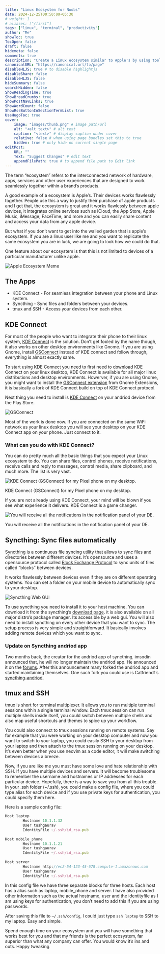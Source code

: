 ```yaml
---
title: "Linux Ecosystem for Noobs"
date: 2024-12-25T00:50:00+05:30
# weight: 1
# aliases: ["/first"]
tags: ["linux", "terminal", "productivity"]
author: "Me"
showToc: true
TocOpen: false
draft: false
hidemeta: false
comments: true
description: "Create a Linux ecosystem similar to Apple's by using tools like KDE Connect for phone integration, Syncthing for file syncing, and tmux with SSH for managing multiple terminal sessions across devices."
canonicalURL: "https://canonical.url/to/page"
disableHLJS: true # to disable highlightjs
disableShare: false
disableHLJS: false
hideSummary: false
searchHidden: false
ShowReadingTime: true
ShowBreadCrumbs: true
ShowPostNavLinks: true
ShowWordCount: false
ShowRssButtonInSectionTermList: true
UseHugoToc: true
cover:
    image: "images/thumb.png" # image path/url
    alt: "<alt text>" # alt text
    caption: "<text>" # display caption under cover
    relative: false # when using page bundles set this to true
    hidden: true # only hide on current single page
editPost:
    URL: ""
    Text: "Suggest Changes" # edit text
    appendFilePath: true # to append file path to Edit link
---
```


The term “ecosystem” refers to the interconnected network of hardware, apps, services and other user experiences that are designed to work seamlessly together within a brand’s products.

A good example of a ecosystem is Apple’s. Their devices works flawlessly together. People use this a way to justify their purchase of apple products and I get that, the ecosystem is great and it works flawlessly between apple devices, it integrates online services such as iCloud, the App Store, Apple Music, iMessage, FaceTime, and more and you can easily share content and access your data from any apple device. 

But what if you don’t want to get into the walled garden that is apple’s ecosystem. If you are a linux user like me and you want to replicate the same ecosystem you are in luck, we are going to look how we could do that.

One feature about our ecosystem is that this is not limited to devices of a particular manufacturer unlike apple.

![Apple Ecosystem Meme](images/apple_ecosystem_meme.png)

## The Apps

- KDE Connect - For seamless integration between your phone and Linux system.
- Syncthing - Sync files and folders between your devices.
- tmux and SSH - Access your devices from each other.

## KDE Connect

For most of the people who want to integrate their phone to their linux system, [KDE Connect](https://kdeconnect.kde.org/) is the solution. Don’t get fooled by the name though, it also works on other desktop environments like Gnome. If you are using Gnome, install [GSConnect](https://extensions.gnome.org/extension/1319/gsconnect/) instead of KDE connect and follow through, everything is almost exactly same.

To start using KDE Connect you need to first need to [download](https://kdeconnect.kde.org/download.html) KDE Connect on your linux desktop, KDE Connect is available for all major linux distributions and desktop environments. Howerver, if you are using Gnome, you might want to install the [GSConnect extension](https://extensions.gnome.org/extension/1319/gsconnect/) from Gnome Extensions, it is basically a fork of KDE Connect build on top of KDE Connect protocol.

Next thing you need to install is [KDE Connect](https://play.google.com/store/apps/details?id=org.kde.kdeconnect_tp&hl=en_IN) on your andriod device from the Play Store. 

![GSConnect](images/gsconnect.png)

Most of the work is done now. If you are connected on the same WiFi network as your linux desktop you will see your desktop on your KDE Connect app on your phone. Just connect to it.

### What can you do with KDE Connect?

You can do pretty much all the basic things that you expect your Linux ecosystem to do. You can share files, control phones, receive notifications, receive calls and reply to messages, control media, share clipboard, and much more. The list is very vast. 

![KDE Connect (GSConnect) for my Pixel phone on my desktop.](images/gsconnect_topbar.png)

KDE Connect (GSConnect) for my Pixel phone on my desktop.

If you are not already using KDE Connect, your mind will be blown if you see what experience it delivers. KDE Connect is a game changer.

![You will receive all the notifications in the notification panel of your DE.](images/gsconnect_nortifications.png)

You will receive all the notifications in the notification panel of your DE.

## Syncthing: Sync files automatically

[Syncthing](https://syncthing.net/) is a continuous file syncing utility that allows to sync files and directories between different devices. It’s opensource and uses a opensource protocol called [Block Exchange Protocol](https://docs.syncthing.net/specs/bep-v1.html#bep-v1) to sync units of files called “blocks” between devices. 

It works flawlessly between devices even if they are on different operating systems.  You can set a folder on your mobile device to automatically sync to your desktop.

![Syncthing Web GUI](images/syncthing.png)

To use syncthing you need to install it to your host machine. You can download it from the syncthing’s [download page](https://syncthing.net/downloads/). it is also available on all major distro’s package manager. Its accessible by a web gui. You will also need to install syncthing on every other device that you want to sync. The setup process is very simple and straightforward. It basically involves adding remote devices which you want to sync.

### Update on Syncthing andriod app

Two months back, the creator for the andriod app of syncthing, imsodin announced that, he will no longer maintain the andriod app. He announced it on the [forums](https://forum.syncthing.net/t/discontinuing-syncthing-android/23002). After this announcement many forked the andriod app and started maintaining themselves. One such fork you could use is Catfriend1’s [syncthing-andriod](https://github.com/Catfriend1/syncthing-android).

## tmux and SSH

tmux is short for terminal multiplexer. It allows you to run multiple terminal sessions within a single terminal window. Each tmux session can run multiple shells inside itself, you could switch between multiple shells and also map useful shortcuts and themes to spice up your workflow. 

You could also connect to tmux sessions running on remote systems. Say for example that you were working on your desktop computer and now you want to switch to your laptop, you could easily SSH to your desktop from your laptop and then attach to the tmux session running on your desktop. It’s even better when you use neovim as a code editor, it will make switching between devices a breeze.

Now, if you are like me you must have some love and hate relationship with SSH. If you have multiple devices and servers. It will become troublesome to remember the username and hostnames or IP addresses for each particular device. Hopefully, there is a way to save you from all this trouble. In your .ssh folder (~/.ssh), you could make a config file, where you could type alias for each device and if you use private keys for authentication, you could specify them here.

Here is a sample config file:

```jsx
Host laptop
        Hostname 10.1.1.32
        User tushgaurav
        IdentityFile ~/.ssh/id_rsa.pub
        
Host mobile_phone
        Hostname 10.1.1.21
        User tushgaurav
        IdentityFile ~/.ssh/id_rsa.pub
        
Host server
        Hostname http://ec2-54-123-45-678.compute-1.amazonaws.com
        User tushgaurav
        IdentityFile ~/.ssh/id_rsa.pub
```

In this config file we have three separate blocks for three hosts. Each host has a alias such as laptop, mobile_phone and server. I have also provided other information such as the actual hostname, user and the identityfile as I am using keys for authentication, you don’t need to add this if you are using passwords.

After saving this file to `~/.ssh/config`, I could just type `ssh laptop` to SSH to my laptop. Easy and simple.

Spend enough time on your ecosystem and you will have something that works best for you and that my friends is the perfect ecosystem, far superior than what any company can offer. You would know it’s ins and outs. Happy tweaking.